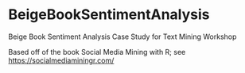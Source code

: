 # BeigeBookSentimentAnalysis
Beige Book Sentiment Analysis Case Study for Text Mining Workshop

Based off of the book Social Media Mining with R; see https://socialmediaminingr.com/

